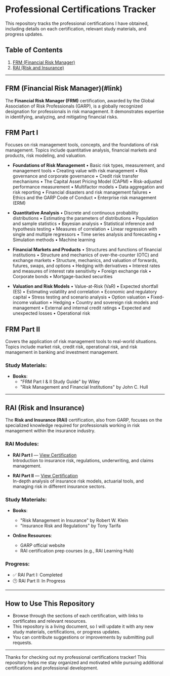 # Professional Certifications Tracker
This repository tracks the professional certifications I have obtained, including details on each certification, relevant study materials, and progress updates.

## Table of Contents
1. [FRM (Financial Risk Manager)](#frm-financial-risk-manager)
2. [RAI (Risk and Insurance)](#rai-risk-and-insurance)

---

## FRM (Financial Risk Manager)(#link)

The **Financial Risk Manager (FRM)** certification, awarded by the Global Association of Risk Professionals (GARP), is a globally recognized designation for professionals in risk management. It demonstrates expertise in identifying, analyzing, and mitigating financial risks.

## FRM Part I
Focuses on risk management tools, concepts, and the foundations of risk management. Topics include quantitative analysis, financial markets and products, risk modeling, and valuation.
- **Foundations of Risk Management**
  • Basic risk types, measurement, and management tools
  • Creating value with risk management
  • Risk governance and corporate governance
  • Credit risk transfer mechanisms
  • The Capital Asset Pricing Model (CAPM)
  • Risk-adjusted performance measurement
  • Multifactor models
  • Data aggregation and risk reporting
  • Financial disasters and risk management failures
  • Ethics and the GARP Code of Conduct
  • Enterprise risk management (ERM)

- **Quantitative Analysis**
  • Discrete and continuous probability distributions
  • Estimating the parameters of distributions
  • Population and sample statistics
  • Bayesian analysis
  • Statistical inference and hypothesis testing
  • Measures of correlation
  • Linear regression with single and multiple regressors
  • Time series analysis and forecasting
  • Simulation methods
  • Machine learning

- **Financial Markets and Products**
  • Structures and functions of financial institutions
  • Structure and mechanics of over-the-counter (OTC) and exchange markets
  • Structure, mechanics, and valuation of forwards, futures, swaps, and options
  • Hedging with derivatives
  • Interest rates and measures of interest rate sensitivity
  • Foreign exchange risk
  • Corporate bonds
  • Mortgage-backed securities

- **Valuation and Risk Models**
  • Value-at-Risk (VaR)
  • Expected shortfall (ES)
  • Estimating volatility and correlation
  • Economic and regulatory capital
  • Stress testing and scenario analysis
  • Option valuation
  • Fixed-income valuation
  • Hedging
  • Country and sovereign risk models and management
  • External and internal credit ratings
  • Expected and unexpected losses
  • Operational risk

## FRM Part II  
Covers the application of risk management tools to real-world situations. Topics include market risk, credit risk, operational risk, and risk management in banking and investment management.

### Study Materials:
- **Books**:  
  - "FRM Part I & II Study Guide" by Wiley
  - "Risk Management and Financial Institutions" by John C. Hull

---

## RAI (Risk and Insurance)

The **Risk and Insurance (RAI)** certification, also from GARP, focuses on the specialized knowledge required for professionals working in risk management within the insurance industry.

### RAI Modules:
- **RAI Part I** — [View Certification](#)  
  Introduction to insurance risk, regulations, underwriting, and claims management.

- **RAI Part II** — [View Certification](#)  
  In-depth analysis of insurance risk models, actuarial tools, and managing risk in different insurance sectors.

### Study Materials:
- **Books**:  
  - "Risk Management in Insurance" by Robert W. Klein
  - "Insurance Risk and Regulations" by Tony Tarifa

- **Online Resources**:  
  - GARP official website
  - RAI certification prep courses (e.g., RAI Learning Hub)

### Progress:
- ✅ RAI Part I: Completed
- 🕒 RAI Part II: In Progress

---

## How to Use This Repository

- Browse through the sections of each certification, with links to certificates and relevant resources.
- This repository is a living document, so I will update it with any new study materials, certifications, or progress updates.
- You can contribute suggestions or improvements by submitting pull requests.

---

Thanks for checking out my professional certifications tracker! This repository helps me stay organized and motivated while pursuing additional certifications and professional development.
